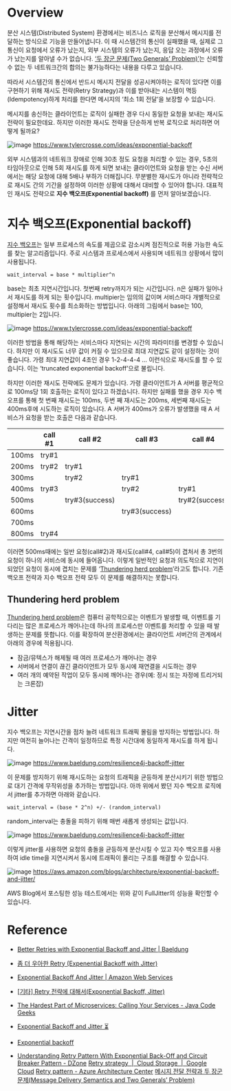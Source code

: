 # Overview

분산 시스템(Distributed System) 환경에서는 비즈니스 로직을 분산해서 메시지를 전달하는 방식으로 기능을 만들어냅니다. 이 때 시스템간의 통신이 실패했을 때, 실제로 그 통신이 요청에서 오류가 났는지, 외부 시스템의 오류가 났는지, 응답 오는 과정에서 오류가 났는지를 알아낼 수가 없습니다. [‘두 장군 문제(Two Generals’ Problem)’](https://en.wikipedia.org/wiki/Two_Generals%27_Problem)는 신뢰할 수 없는 두 네트워크간의 합의는 불가능하다는 내용을 다루고 있습니다.

따라서 시스템간의 통신에서 반드시 메시지 전달을 성공시켜야하는 로직이 있다면 이를 구현하기 위해 재시도 전략(Retry Strategy)과 이를 받아내는 시스템이 멱등(Idempotency)하게 처리를 한다면 메시지의 ‘최소 1회 전달’을 보장할 수 있습니다.

메시지를 송신하는 클라이언트는 로직이 실패한 경우 다시 동일한 요청을 보내는 재시도 전략이 필요한데요. 하지만 이러한 재시도 전략을 단순하게 반복 로직으로 처리하면 어떻게 될까요? 

![image](https://github.com/eastperson/posting-review/assets/66561524/49f81c11-1d86-49da-9412-78bff8dd9a83)
https://www.tylercrosse.com/ideas/exponential-backoff

외부 시스템과의 네트워크 장애로 인해 30초 정도 요청을 처리할 수 있는 경우, 5초의 타임아웃으로 인해 5회 재시도를 하게 되면 보내는 클라이언트와 요청을 받는 수신 서버에서는 해당 요청에 대해 5배나 부하가 더해집니다. 무분별한 재시도가 아니라 전략적으로 재시도 간의 기간을 설정하여 이러한 상황에 대해서 대비할 수 있어야 합니다. 대표적인 재시도 전략으로 **지수 백오프(Exponential backoff)** 를 먼저 알아보겠습니다.


# 지수 백오프(Exponential backoff)

[지수 백오프](https://en.wikipedia.org/wiki/Exponential_backoff)는 일부 프로세스의 속도를 제곱으로 감소시켜 점진적으로 허용 가능한 속도를 찾는 알고리즘입니다. 주로 시스템과 프로세스에서 사용되며 네트워크 상황에서 많이 사용됩니다.

```
wait_interval = base * multiplier^n
```

base는 최초 지연시간입니다. 첫번째 retry까지가 되는 시간입니다. n은 실패가 일어나서 재시도를 하게 되는 횟수입니다. multipier는 임의의 값이며 서비스마다 개별적으로 설정해서 재시도 횟수를 최소화하는 방법입니다. 아래의 그림에서 base는 100, multipier는 2입니다.

![image](https://github.com/eastperson/posting-review/assets/66561524/8b2d0981-67c2-489b-bd89-62956cf4aaf1)
https://www.tylercrosse.com/ideas/exponential-backoff

이러한 방법을 통해 해당하는 서비스마다 지연되는 시간의 파라미터를 변경할 수 있습니다. 하지만 이 재시도도 너무 값이 커질 수 있으므로 최대 지연값도 같이 설정하는 것이 좋습니다. 가령 최대 지연값이 4초인 경우 1-2-4-4-4 … 이런식으로 재시도를 할 수 있습니다. 이는 ‘truncated exponential backoff’으로 불립니다.

하지만 이러한 재시도 전략에도 문제가 있습니다. 가령 클라이언트가 A 서버를 평균적으로 100ms당 1회 호출하는 로직이 있다고 하겠습니다. 하지만 실패를 했을 경우 지수 백오프를 통해 첫 번째 재시도는 100ms, 두번 째 재시도는 200ms, 세번째 재시도는 400ms후에 시도하는 로직이 있습니다. A 서버가 400ms가 오류가 발생했을 때 A 서비스가 요청을 받는 호출은 다음과 같습니다.

|  | call #1 | call #2 | call #3 | call #4 | call #5 | call #6 |
| --- | --- | --- | --- | --- | --- | --- |
| 100ms | try#1 |  |  |  |  |  |
| 200ms | try#2 | try#1 |  |  |  |  |
| 300ms |  | try#2 | try#1 |  |  |  |
| 400ms | try#3 |  | try#2 | try#1 |  |  |
| 500ms |  | try#3(success) |  | try#2(success) | try#1(success) |  |
| 600ms |  |  | try#3(success) |  |  | try#1(success) |
| 700ms |  |  |  |  |  |  |
| 800ms | try#4 |  |  |  |  |  |

이러면 500ms때에는 일반 요청(call#2)과 재시도(call#4, call#5)이 겹처서 총 3번의 요청이 하나의 서비스에 동시에 들어옵니다. 이렇게 일반적인 요청과 의도적으로 지연이 되었던 요청이 동시에 겹치는 문제를 ‘[Thundering herd problem](https://en.wikipedia.org/wiki/Thundering_herd_problem)’라고도 합니다. 기존 백오프 전략과 지수 백오프 전략 모두 이 문제를 해결하지는 못합니다.

## **Thundering herd problem**

[Thundering herd problem](https://nick.groenen.me/notes/thundering-herd/)은 컴퓨터 공학적으로는 이벤트가 발생할 때, 이벤트를 기다리는 많은 프로세스가 깨어나는데 하나의 프로세스만 이벤트를 처리할 수 있을 때 발생하는 문제를 뜻합니다. 이를 확장하여 분산환경에서는 클라이언트 서버간의 관계에서 아래의 경우에 적용됩니다.

- 잠금/뮤텍스가 해제될 때 여러 프로세스가 깨어나는 경우
- 서버에서 연결이 끊긴 클라이언트가 모두 동시에 재연결을 시도하는 경우
- 여러 개의 예약된 작업이 모두 동시에 깨어나는 경우(예: 정시 또는 자정에 트리거되는 크론잡)

# Jitter

지수 백오프는 지연시간을 점차 늘려 네트워크 트래픽 몰림을 방지하는 방법입니다. 하지만 여전히 늘어나는 간격이 일정하므로 특정 시간대에 동일하게 재시도를 하게 됩니다.

![image](https://github.com/eastperson/posting-review/assets/66561524/11ad05e8-762a-442b-b0a1-8378e150d17c)
https://www.baeldung.com/resilience4j-backoff-jitter

이 문제를 방지하기 위해 재시도하는 요청의 트래픽을 균등하게 분산시키기 위한 방법으로 대기 간격에 무작위성을 추가하는 방법입니다. 아까 위에서 봤던 지수 백오프 로직에서 jitter를 추가하면 아래와 같습니다.

```
wait_interval = (base * 2^n) +/- (random_interval)
```

random_interval는 충돌을 피하기 위해 매번 새롭게 생성되는 값입니다.

![image](https://github.com/eastperson/posting-review/assets/66561524/f1b6fbea-e70a-4c34-bf4d-8c9332375311)
https://www.baeldung.com/resilience4j-backoff-jitter

이렇게 jitter를 사용하면 요청의 충돌을 균등하게 분산시킬 수 있고 지수 백오프를 사용하여 idle time을 지연시켜서 동시에 트래픽이 몰리는 구조를 해결할 수 있습니다.

![image](https://github.com/eastperson/posting-review/assets/66561524/5b610688-ce99-486f-8ea1-e3fd64bd154f)
https://aws.amazon.com/blogs/architecture/exponential-backoff-and-jitter/

AWS Blog에서 포스팅한 성능 테스트에서는 위와 같이 FullJitter의 성능을 확인할 수 있습니다.

# Reference

- [Better Retries with Exponential Backoff and Jitter | Baeldung](https://www.baeldung.com/resilience4j-backoff-jitter)

- [좀 더 우아한 Retry (Expenential Backoff with Jitter)](https://velog.io/@jazz_avenue/좀-더-우아한-Retry-Expenential-Backoff-with-Jitter)

- [Exponential Backoff And Jitter | Amazon Web Services](https://aws.amazon.com/ko/blogs/architecture/exponential-backoff-and-jitter/)

- [[기타] Retry 전략에 대해서(Exponential Backoff, Jitter)](https://jungseob86.tistory.com/12)

- [The Hardest Part of Microservices: Calling Your Services - Java Code Geeks](https://www.javacodegeeks.com/2017/04/hardest-part-microservices-calling-services.html)

- [Exponential Backoff and Jitter ⏳](https://www.tylercrosse.com/ideas/exponential-backoff)

- [Exponential backoff](https://nick.groenen.me/notes/exponential-backoff/)

- [Understanding Retry Pattern With Exponential Back-Off and Circuit Breaker Pattern - DZone](https://dzone.com/articles/understanding-retry-pattern-with-exponential-back)
[Retry strategy  |  Cloud Storage  |  Google Cloud](https://cloud.google.com/storage/docs/retry-strategy)
[Retry pattern - Azure Architecture Center](https://learn.microsoft.com/en-us/azure/architecture/patterns/retry)
[메시지 전달 전략과 두 장군 문제(Message Delivery Semantics and Two Generals’ Problem)](https://medium.com/monday-9-pm/메시지-전달-전략과-두-장군-문제-message-delivery-semantics-and-two-generals-problem-f8f1c7646c0b)
